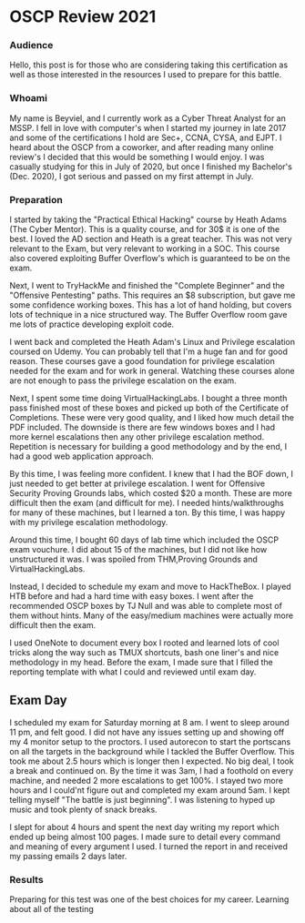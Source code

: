 # OSCP Review 2021

### Audience
Hello, this post is for those who are considering taking this certification as well as those interested in the resources I used to prepare for this battle.  

### Whoami

My name is Beyviel, and I currently work as a Cyber Threat Analyst for an MSSP. I fell in love with computer's when I started my journey in late 2017 and some of the certifications I hold are Sec+, CCNA, CYSA, and EJPT. I heard about the OSCP from a coworker, and after reading many online review's I decided that this would be something I would enjoy. I was casually studying for this in July of 2020, but once I finished my Bachelor's (Dec. 2020), I got serious and passed on my first attempt in July. 

### Preparation 

I started by taking the "Practical Ethical Hacking" course by Heath Adams (The Cyber Mentor). This is a quality course, and for 30$ it is one of the best. I loved the AD section and Heath is a great teacher. This was not very relevant to the Exam, but very relevant to working in a SOC. This course also covered exploiting Buffer Overflow's which is guaranteed to be on the exam. 

Next, I went to TryHackMe and finished the "Complete Beginner" and the "Offensive Pentesting" paths. This requires an $8 subscription, but gave me some confidence working boxes. This has a lot of hand holding, but covers lots of technique in a nice structured way. The Buffer Overflow room gave me lots of practice developing exploit code.

I went back and completed the Heath Adam's Linux and Privilege escalation coursed on Udemy. You can probably tell that I'm a huge fan and for good reason. These courses gave a good foundation for privilege escalation needed for the exam and for work in general. Watching these courses alone are not enough to pass the privilege escalation on the exam. 

Next, I spent some time doing VirtualHackingLabs. I bought a three month pass finished most of these boxes and picked up both of the Certificate of Completions. These were very good quality, and I liked how much detail the PDF included. The downside is there are few windows boxes and I had more kernel escalations then any other privilege escalation method. Repetition is necessary for building a good methodology and by the end, I had a good web application approach.

By this time, I was feeling more confident. I knew that I had the BOF down, I just needed to get better at privilege escalation. 
I went for Offensive Security Proving Grounds labs, which costed $20 a month. These are more difficult then the exam (and difficult for me). I needed hints/walkthroughs for many of these machines, but I learned a ton. By this time, I was happy with my privilege escalation methodology. 

Around this time, I bought 60 days of lab time which included the OSCP exam vouchure. I did about 15 of the machines, but I did not like how unstructured it was. I was spoiled from THM,Proving Grounds and VirtualHackingLabs. 

Instead, I decided to schedule my exam and move to HackTheBox. I played HTB before and had a hard time with easy boxes. I went after the recommended OSCP boxes by TJ Null and was able to complete most of them without hints. Many of the easy/medium machines were actually more difficult then the exam. 

I used OneNote to document every box I rooted and learned lots of cool tricks along the way such as TMUX shortcuts, bash one liner's and nice methodology in my head. Before the exam, I made sure that I filled the reporting template with what I could and reviewed until exam day. 

## Exam Day
I scheduled my exam for Saturday morning at 8 am. I went to sleep around 11 pm, and felt good. I did not have any issues setting up and showing off my 4 monitor setup to the proctors. I used autorecon to start the portscans on all the targets in the background while I tackled the Buffer Overflow. This took me about 2.5 hours which is longer then I expected. No big deal, I took a break and continued on. By the time it was 3am, I had a foothold on every machine, and needed 2 more escalations to get 100%. I stayed two more hours and I could'nt figure out and completed my exam around 5am. I kept telling myself "The battle is just beginning". I was listening to hyped up music and took plenty of snack breaks. 

I slept for about 4 hours and spent the next day writing my report which ended up being almost 100 pages. I made sure to detail every command and meaning of every argument I used. I turned the report in and received my passing emails 2 days later.



### Results 

Preparing for this test was one of the best choices for my career. Learning about all of the testing






